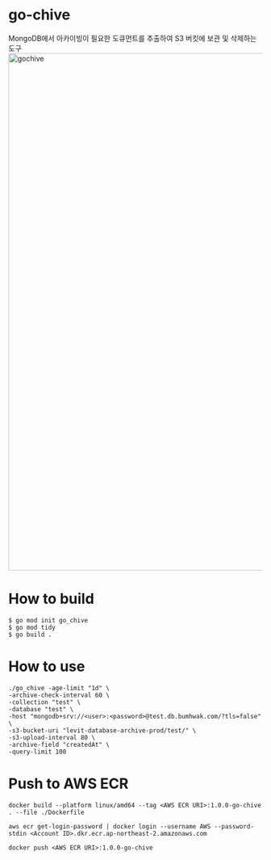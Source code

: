 # go-chive
MongoDB에서 아카이빙이 필요한 도큐먼트를 추출하여 S3 버킷에 보관 및 삭제하는 도구
<img width="1536" height="1024" alt="gochive" src="https://github.com/user-attachments/assets/0618bf4c-9ed3-4c86-94f4-eb9b28ac673c" />


# How to build
```shell
$ go mod init go_chive
$ go mod tidy
$ go build .
```

# How to use
```shell
./go_chive -age-limit "1d" \
-archive-check-interval 60 \
-collection "test" \
-database "test" \
-host "mongodb+srv://<user>:<password>@test.db.bumhwak.com/?tls=false" \
-s3-bucket-uri "levit-database-archive-prod/test/" \
-s3-upload-interval 80 \
-archive-field "createdAt" \
-query-limit 100
```

# Push to AWS ECR
```shell
docker build --platform linux/amd64 --tag <AWS ECR URI>:1.0.0-go-chive . --file ./Dockerfile

aws ecr get-login-password | docker login --username AWS --password-stdin <Account ID>.dkr.ecr.ap-northeast-2.amazonaws.com

docker push <AWS ECR URI>:1.0.0-go-chive
```
